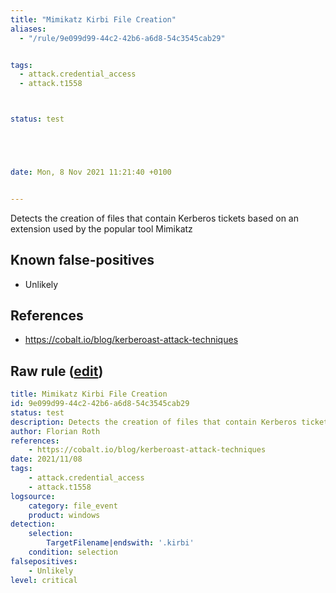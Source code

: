 ```yaml
---
title: "Mimikatz Kirbi File Creation"
aliases:
  - "/rule/9e099d99-44c2-42b6-a6d8-54c3545cab29"


tags:
  - attack.credential_access
  - attack.t1558



status: test





date: Mon, 8 Nov 2021 11:21:40 +0100


---
```


Detects the creation of files that contain Kerberos tickets based on an extension used by the popular tool Mimikatz

<!--more-->


## Known false-positives

* Unlikely



## References

* https://cobalt.io/blog/kerberoast-attack-techniques


## Raw rule ([edit](https://github.com/SigmaHQ/sigma/edit/master/rules/windows/file_event/file_event_win_mimikatz_kirbi_file_creation.yml))
```yaml
title: Mimikatz Kirbi File Creation
id: 9e099d99-44c2-42b6-a6d8-54c3545cab29
status: test
description: Detects the creation of files that contain Kerberos tickets based on an extension used by the popular tool Mimikatz
author: Florian Roth
references:
    - https://cobalt.io/blog/kerberoast-attack-techniques
date: 2021/11/08
tags:
    - attack.credential_access
    - attack.t1558
logsource:
    category: file_event
    product: windows
detection:
    selection:
        TargetFilename|endswith: '.kirbi'
    condition: selection
falsepositives:
    - Unlikely
level: critical

```
